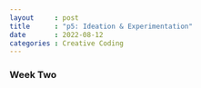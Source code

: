 ```yaml
---
layout     : post
title      : "p5: Ideation & Experimentation"
date       : 2022-08-12
categories : Creative Coding
---
```


### Week Two

